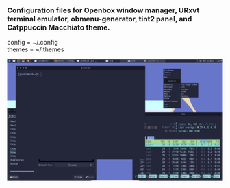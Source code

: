 ### Configuration files for Openbox window manager, URxvt terminal emulator, obmenu-generator, tint2 panel, and Catppuccin Macchiato theme.

config = ~/.config<br>
themes = ~/.themes

<img src="screen.png">
